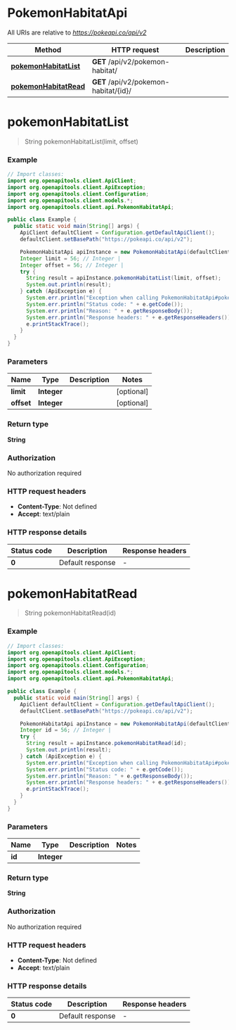 # PokemonHabitatApi

All URIs are relative to *https://pokeapi.co/api/v2*

Method | HTTP request | Description
------------- | ------------- | -------------
[**pokemonHabitatList**](PokemonHabitatApi.md#pokemonHabitatList) | **GET** /api/v2/pokemon-habitat/ | 
[**pokemonHabitatRead**](PokemonHabitatApi.md#pokemonHabitatRead) | **GET** /api/v2/pokemon-habitat/{id}/ | 


<a name="pokemonHabitatList"></a>
# **pokemonHabitatList**
> String pokemonHabitatList(limit, offset)



### Example
```java
// Import classes:
import org.openapitools.client.ApiClient;
import org.openapitools.client.ApiException;
import org.openapitools.client.Configuration;
import org.openapitools.client.models.*;
import org.openapitools.client.api.PokemonHabitatApi;

public class Example {
  public static void main(String[] args) {
    ApiClient defaultClient = Configuration.getDefaultApiClient();
    defaultClient.setBasePath("https://pokeapi.co/api/v2");

    PokemonHabitatApi apiInstance = new PokemonHabitatApi(defaultClient);
    Integer limit = 56; // Integer | 
    Integer offset = 56; // Integer | 
    try {
      String result = apiInstance.pokemonHabitatList(limit, offset);
      System.out.println(result);
    } catch (ApiException e) {
      System.err.println("Exception when calling PokemonHabitatApi#pokemonHabitatList");
      System.err.println("Status code: " + e.getCode());
      System.err.println("Reason: " + e.getResponseBody());
      System.err.println("Response headers: " + e.getResponseHeaders());
      e.printStackTrace();
    }
  }
}
```

### Parameters

Name | Type | Description  | Notes
------------- | ------------- | ------------- | -------------
 **limit** | **Integer**|  | [optional]
 **offset** | **Integer**|  | [optional]

### Return type

**String**

### Authorization

No authorization required

### HTTP request headers

 - **Content-Type**: Not defined
 - **Accept**: text/plain

### HTTP response details
| Status code | Description | Response headers |
|-------------|-------------|------------------|
**0** | Default response |  -  |

<a name="pokemonHabitatRead"></a>
# **pokemonHabitatRead**
> String pokemonHabitatRead(id)



### Example
```java
// Import classes:
import org.openapitools.client.ApiClient;
import org.openapitools.client.ApiException;
import org.openapitools.client.Configuration;
import org.openapitools.client.models.*;
import org.openapitools.client.api.PokemonHabitatApi;

public class Example {
  public static void main(String[] args) {
    ApiClient defaultClient = Configuration.getDefaultApiClient();
    defaultClient.setBasePath("https://pokeapi.co/api/v2");

    PokemonHabitatApi apiInstance = new PokemonHabitatApi(defaultClient);
    Integer id = 56; // Integer | 
    try {
      String result = apiInstance.pokemonHabitatRead(id);
      System.out.println(result);
    } catch (ApiException e) {
      System.err.println("Exception when calling PokemonHabitatApi#pokemonHabitatRead");
      System.err.println("Status code: " + e.getCode());
      System.err.println("Reason: " + e.getResponseBody());
      System.err.println("Response headers: " + e.getResponseHeaders());
      e.printStackTrace();
    }
  }
}
```

### Parameters

Name | Type | Description  | Notes
------------- | ------------- | ------------- | -------------
 **id** | **Integer**|  |

### Return type

**String**

### Authorization

No authorization required

### HTTP request headers

 - **Content-Type**: Not defined
 - **Accept**: text/plain

### HTTP response details
| Status code | Description | Response headers |
|-------------|-------------|------------------|
**0** | Default response |  -  |

